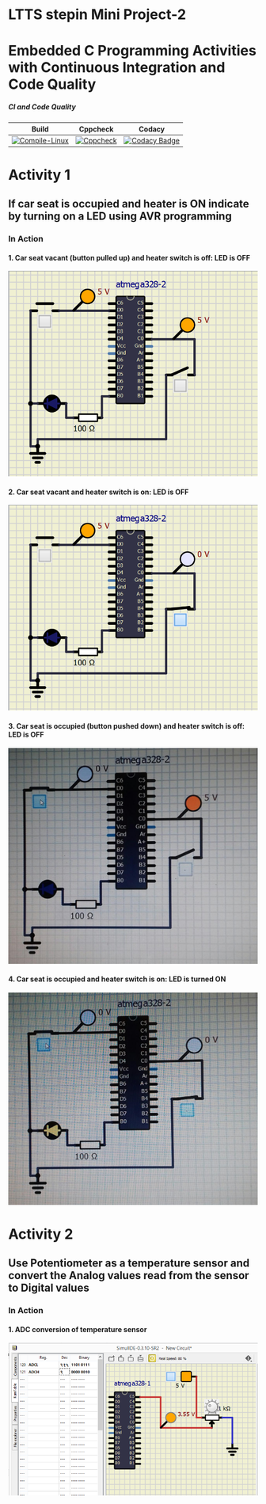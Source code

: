 # LTTS stepin Mini Project-2
# Embedded C Programming Activities with Continuous Integration and Code Quality


##### CI and Code Quality

|Build|Cppcheck|Codacy|
|:--:|:--:|:--:|
|[![Compile-Linux](https://github.com/99cherrys/Embedded-Activities/actions/workflows/compile.yml/badge.svg)](https://github.com/99cherrys/Embedded-Activities/actions/workflows/compile.yml)|[![Cppcheck](https://github.com/99cherrys/Embedded-Activities/actions/workflows/cppcheck.yml/badge.svg)](https://github.com/99cherrys/Embedded-Activities/actions/workflows/cppcheck.yml)| [![Codacy Badge](https://app.codacy.com/project/badge/Grade/e67c356d365c44ab8034f155c7f1e93a)](https://www.codacy.com/gh/99cherrys/Embedded-Activities/dashboard?utm_source=github.com&amp;utm_medium=referral&amp;utm_content=99cherrys/Embedded-Activities&amp;utm_campaign=Badge_Grade) |

# Activity 1 
   ## If car seat is occupied and heater is ON indicate by turning on a LED using AVR programming
   
### In Action

#### 1. Car seat vacant (button pulled up) and heater switch is off: LED is OFF
![OFF](Simulation/1.png)

#### 2. Car seat vacant and heater switch is on: LED is OFF
![OFF](Simulation/2.png)

#### 3. Car seat is occupied (button pushed down) and heater switch is off: LED is OFF
![OFF](Simulation/3.jpeg)

#### 4. Car seat is occupied and heater switch is on: LED is turned ON
![ON](Simulation/4.jpeg)

# Activity 2
   ## Use Potentiometer as a temperature sensor and convert the Analog values read from the sensor to Digital values
   
### In Action

#### 1. ADC conversion of temperature sensor 
![OFF](Simulation/activity2.png)


